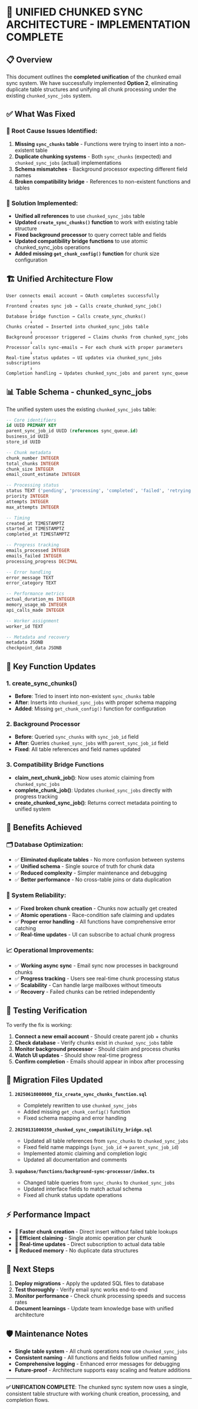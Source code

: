# 🚀 **UNIFIED CHUNKED SYNC ARCHITECTURE - IMPLEMENTATION COMPLETE**

## 📋 **Overview**

This document outlines the **completed unification** of the chunked email sync system. We have successfully implemented **Option 2**, eliminating duplicate table structures and unifying all chunk processing under the existing `chunked_sync_jobs` system.

## ✅ **What Was Fixed**

### **🚨 Root Cause Issues Identified:**
1. **Missing `sync_chunks` table** - Functions were trying to insert into a non-existent table
2. **Duplicate chunking systems** - Both `sync_chunks` (expected) and `chunked_sync_jobs` (actual) implementations
3. **Schema mismatches** - Background processor expecting different field names
4. **Broken compatibility bridge** - References to non-existent functions and tables

### **🔧 Solution Implemented:**
- **Unified all references** to use `chunked_sync_jobs` table
- **Updated `create_sync_chunks()` function** to work with existing table structure
- **Fixed background processor** to query correct table and fields
- **Updated compatibility bridge functions** to use atomic chunked_sync_jobs operations
- **Added missing `get_chunk_config()` function** for chunk size configuration

## 🏗️ **Unified Architecture Flow**

```
User connects email account → OAuth completes successfully
         ↓
Frontend creates sync job → Calls create_chunked_sync_job()
         ↓
Database bridge function → Calls create_sync_chunks()
         ↓
Chunks created → Inserted into chunked_sync_jobs table
         ↓
Background processor triggered → Claims chunks from chunked_sync_jobs
         ↓
Processor calls sync-emails → For each chunk with proper parameters
         ↓
Real-time status updates → UI updates via chunked_sync_jobs subscriptions
         ↓
Completion handling → Updates chunked_sync_jobs and parent sync_queue
```

## 📊 **Table Schema - chunked_sync_jobs**

The unified system uses the existing `chunked_sync_jobs` table:

```sql
-- Core identifiers
id UUID PRIMARY KEY
parent_sync_job_id UUID (references sync_queue.id)
business_id UUID
store_id UUID

-- Chunk metadata
chunk_number INTEGER
total_chunks INTEGER  
chunk_size INTEGER
email_count_estimate INTEGER

-- Processing status
status TEXT ('pending', 'processing', 'completed', 'failed', 'retrying')
priority INTEGER
attempts INTEGER
max_attempts INTEGER

-- Timing
created_at TIMESTAMPTZ
started_at TIMESTAMPTZ
completed_at TIMESTAMPTZ

-- Progress tracking
emails_processed INTEGER
emails_failed INTEGER
processing_progress DECIMAL

-- Error handling
error_message TEXT
error_category TEXT

-- Performance metrics
actual_duration_ms INTEGER
memory_usage_mb INTEGER
api_calls_made INTEGER

-- Worker assignment
worker_id TEXT

-- Metadata and recovery
metadata JSONB
checkpoint_data JSONB
```

## 🔄 **Key Function Updates**

### **1. create_sync_chunks()**
- **Before**: Tried to insert into non-existent `sync_chunks` table
- **After**: Inserts into `chunked_sync_jobs` with proper schema mapping
- **Added**: Missing `get_chunk_config()` function for configuration

### **2. Background Processor**
- **Before**: Queried `sync_chunks` with `sync_job_id` field
- **After**: Queries `chunked_sync_jobs` with `parent_sync_job_id` field
- **Fixed**: All table references and field names updated

### **3. Compatibility Bridge Functions**
- **claim_next_chunk_job()**: Now uses atomic claiming from `chunked_sync_jobs`
- **complete_chunk_job()**: Updates `chunked_sync_jobs` directly with progress tracking
- **create_chunked_sync_job()**: Returns correct metadata pointing to unified system

## 🎯 **Benefits Achieved**

### **🗂️ Database Optimization:**
- ✅ **Eliminated duplicate tables** - No more confusion between systems
- ✅ **Unified schema** - Single source of truth for chunk data
- ✅ **Reduced complexity** - Simpler maintenance and debugging
- ✅ **Better performance** - No cross-table joins or data duplication

### **🔧 System Reliability:**
- ✅ **Fixed broken chunk creation** - Chunks now actually get created
- ✅ **Atomic operations** - Race-condition safe claiming and updates
- ✅ **Proper error handling** - All functions have comprehensive error catching
- ✅ **Real-time updates** - UI can subscribe to actual chunk progress

### **📈 Operational Improvements:**
- ✅ **Working async sync** - Email sync now processes in background chunks
- ✅ **Progress tracking** - Users see real-time chunk processing status
- ✅ **Scalability** - Can handle large mailboxes without timeouts
- ✅ **Recovery** - Failed chunks can be retried independently

## 🧪 **Testing Verification**

To verify the fix is working:

1. **Connect a new email account** - Should create parent job + chunks
2. **Check database** - Verify chunks exist in `chunked_sync_jobs` table
3. **Monitor background processor** - Should claim and process chunks
4. **Watch UI updates** - Should show real-time progress
5. **Confirm completion** - Emails should appear in inbox after processing

## 📝 **Migration Files Updated**

1. **`20250618000000_fix_create_sync_chunks_function.sql`**
   - Completely rewritten to use `chunked_sync_jobs`
   - Added missing `get_chunk_config()` function
   - Fixed schema mapping and error handling

2. **`20250131000350_chunked_sync_compatibility_bridge.sql`**
   - Updated all table references from `sync_chunks` to `chunked_sync_jobs`
   - Fixed field name mappings (`sync_job_id` → `parent_sync_job_id`)
   - Implemented atomic claiming and completion logic
   - Updated all documentation and comments

3. **`supabase/functions/background-sync-processor/index.ts`**
   - Changed table queries from `sync_chunks` to `chunked_sync_jobs`
   - Updated interface fields to match actual schema
   - Fixed all chunk status update operations

## ⚡ **Performance Impact**

- **🚀 Faster chunk creation** - Direct insert without failed table lookups
- **🚀 Efficient claiming** - Single atomic operation per chunk
- **🚀 Real-time updates** - Direct subscription to actual data table
- **🚀 Reduced memory** - No duplicate data structures

## 🎉 **Next Steps**

1. **Deploy migrations** - Apply the updated SQL files to database
2. **Test thoroughly** - Verify email sync works end-to-end
3. **Monitor performance** - Check chunk processing speeds and success rates
4. **Document learnings** - Update team knowledge base with unified architecture

## 🛡️ **Maintenance Notes**

- **Single table system** - All chunk operations now use `chunked_sync_jobs`
- **Consistent naming** - All functions and fields follow unified naming
- **Comprehensive logging** - Enhanced error messages for debugging
- **Future-proof** - Architecture supports easy scaling and feature additions

---

**✅ UNIFICATION COMPLETE**: The chunked sync system now uses a single, consistent table structure with working chunk creation, processing, and completion flows. 